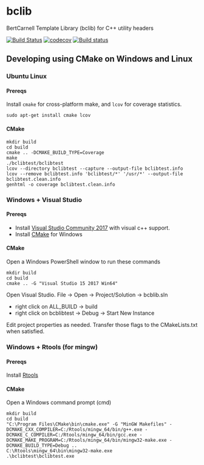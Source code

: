 bclib
=====

BertCarnell Template Library (bclib) for C++ utility headers

[![Build Status](https://travis-ci.org/bertcarnell/bclib.svg?branch=master)](https://travis-ci.org/bertcarnell/bclib)
[![codecov](https://codecov.io/gh/bertcarnell/bclib/branch/master/graph/badge.svg)](https://codecov.io/gh/bertcarnell/bclib)
[![Build status](https://ci.appveyor.com/api/projects/status/ew4nolsitxr5sl5r?svg=true)](https://ci.appveyor.com/project/bertcarnell/bclib)

## Developing using CMake on Windows and Linux

### Ubuntu Linux

#### Prereqs

Install `cmake` for cross-platform make, and `lcov` for coverage statistics.

```
sudo apt-get install cmake lcov
```

#### CMake

```
mkdir build
cd build
cmake .. -DCMAKE_BUILD_TYPE=Coverage
make
./bclibtest/bclibtest
lcov --directory bclibtest --capture --output-file bclibtest.info
lcov --remove bclibtest.info 'bclibtest/*' '/usr/*' --output-file bclibtest.clean.info
genhtml -o coverage bclibtest.clean.info
```

### Windows + Visual Studio

#### Prereqs

- Install [Visual Studio Community 2017](https://visualstudio.microsoft.com/vs/community/) with visual c++ support.
- Install [CMake](https://cmake.org/) for Windows

#### CMake

Open a Windows PowerShell window to run these commands

```
mkdir build
cd build
cmake .. -G "Visual Studio 15 2017 Win64"
```

Open Visual Studio.  File -> Open -> Project/Solution -> bcblib.sln

- right click on ALL_BUILD -> build
- right click on bcblibtest -> Debug -> Start New Instance

Edit project properties as needed.  Transfer those flags to the CMakeLists.txt when satisfied.

### Windows + Rtools (for mingw)

#### Prereqs

Install [Rtools](https://cran.r-project.org/bin/windows/Rtools/)

#### CMake

Open a Windows command prompt (cmd)

```
mkdir build
cd build
"C:\Program Files\CMake\bin\cmake.exe" -G "MinGW Makefiles" -DCMAKE_CXX_COMPILER=C:/Rtools/mingw_64/bin/g++.exe -DCMAKE_C_COMPILER=C:/Rtools/mingw_64/bin/gcc.exe -DCMAKE_MAKE_PROGRAM=C:/Rtools/mingw_64/bin/mingw32-make.exe -DCMAKE_BUILD_TYPE=Debug ..
C:\Rtools\mingw_64\bin\mingw32-make.exe
.\bclibtest\bclibtest.exe
```
